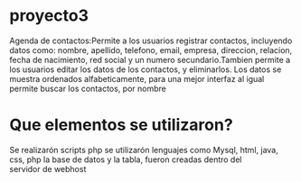 # proyecto3
Agenda de contactos:Permite a los usuarios registrar contactos, incluyendo datos como: nombre, apellido, telefono, email, empresa, direccion, relacion, fecha de nacimiento, red social y un numero secundario.Tambien permite a los usuarios editar los datos de los contactos, y eliminarlos. Los datos se muestra ordenados alfabeticamente, para una mejor interfaz al igual permite buscar los contactos, por nombre
# Que elementos se utilizaron?
Se realizarón scripts php se utilizarón lenguajes como Mysql, html, java, css, php la base de datos y la tabla, fueron creadas dentro del servidor de webhost
